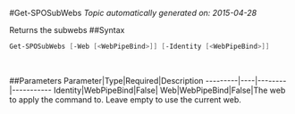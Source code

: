 #Get-SPOSubWebs
*Topic automatically generated on: 2015-04-28*

Returns the subwebs
##Syntax
```powershell
Get-SPOSubWebs [-Web [<WebPipeBind>]] [-Identity [<WebPipeBind>]]
```
&nbsp;

##Parameters
Parameter|Type|Required|Description
---------|----|--------|-----------
Identity|WebPipeBind|False|
Web|WebPipeBind|False|The web to apply the command to. Leave empty to use the current web.
